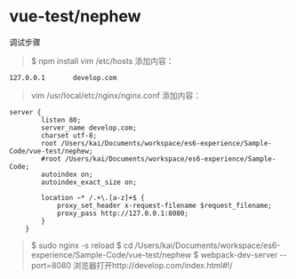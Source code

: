 # vue-test/nephew

调试步骤
> $ npm install
> vim /etc/hosts 添加内容：

```
127.0.0.1       develop.com
```

> vim /usr/local/etc/nginx/nginx.conf 添加内容：

```
server {
        listen 80;
        server_name develop.com;
        charset utf-8;
        root /Users/kai/Documents/workspace/es6-experience/Sample-Code/vue-test/nephew;
        #root /Users/kai/Documents/workspace/es6-experience/Sample-Code;
        autoindex on;
        autoindex_exact_size on;

        location ~* /.+\.[a-z]+$ {
            proxy_set_header x-request-filename $request_filename;
            proxy_pass http://127.0.0.1:8080;
        }
    }
```

> $ sudo nginx -s reload 
> $ cd /Users/kai/Documents/workspace/es6-experience/Sample-Code/vue-test/nephew
> $ webpack-dev-server --port=8080
> 浏览器打开http://develop.com/index.html#!/
